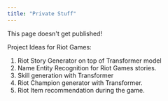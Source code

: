 ```yaml
---
title: "Private Stuff"
---
```


This page doesn't get published!

Project Ideas for Riot Games:
1. Riot Story Generator on top of Transformer model
2. Name Entity Recognition for Riot Games stories. 
3. Skill generation with Transformer
4. Riot Champion generator with Transformer.
5. Riot Item recommendation during the game. 

